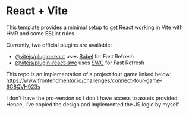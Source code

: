 # React + Vite

This template provides a minimal setup to get React working in Vite with HMR and some ESLint rules.

Currently, two official plugins are available:

- [@vitejs/plugin-react](https://github.com/vitejs/vite-plugin-react/blob/main/packages/plugin-react/README.md) uses [Babel](https://babeljs.io/) for Fast Refresh
- [@vitejs/plugin-react-swc](https://github.com/vitejs/vite-plugin-react-swc) uses [SWC](https://swc.rs/) for Fast Refresh



This repo is an implementation of a project four game linked below: 
https://www.frontendmentor.io/challenges/connect-four-game-6G8QVH923s

I don't have the pro-version so I don't have access to assets provided. Hence, I've copied the design and implemented the JS logic by myself. 